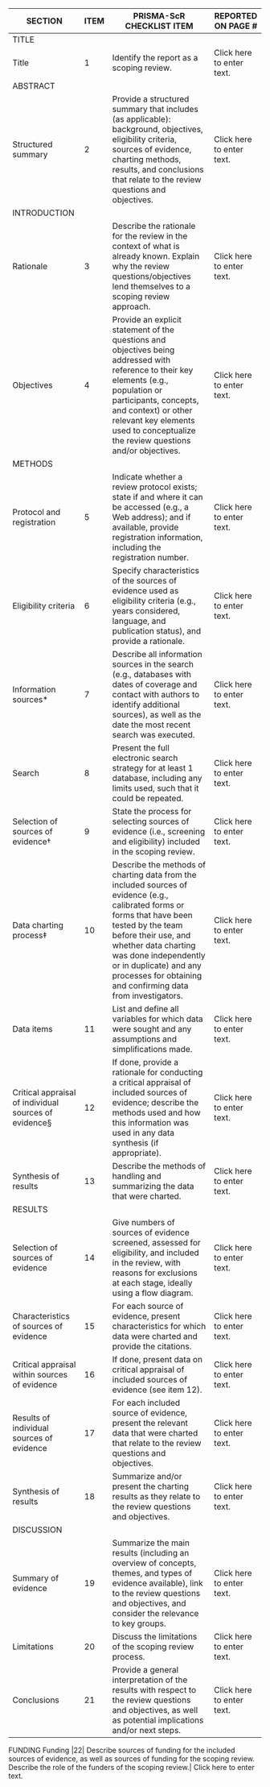 SECTION | ITEM | PRISMA-ScR CHECKLIST ITEM | REPORTED ON PAGE #
---|---|---|---
TITLE| | | 
Title	|1|	Identify the report as a scoping review.|	Click here to enter text.
ABSTRACT| | |
Structured summary|	2|	Provide a structured summary that includes (as applicable): background, objectives, eligibility criteria, sources of evidence, charting methods, results, and conclusions that relate to the review questions and objectives.|	Click here to enter text.
INTRODUCTION| | |
Rationale|	3|	Describe the rationale for the review in the context of what is already known. Explain why the review questions/objectives lend themselves to a scoping review approach.|	Click here to enter text.
Objectives|	4|	Provide an explicit statement of the questions and objectives being addressed with reference to their key elements (e.g., population or participants, concepts, and context) or other relevant key elements used to conceptualize the review questions and/or objectives.|	Click here to enter text.
METHODS| | |
Protocol and registration|	5|	Indicate whether a review protocol exists; state if and where it can be accessed (e.g., a Web address); and if available, provide registration information, including the registration number.|	Click here to enter text.
Eligibility criteria|	6|	Specify characteristics of the sources of evidence used as eligibility criteria (e.g., years considered, language, and publication status), and provide a rationale.|	Click here to enter text.
Information sources*|	7|	Describe all information sources in the search (e.g., databases with dates of coverage and contact with authors to identify additional sources), as well as the date the most recent search was executed.|	Click here to enter text.
Search|	8|	Present the full electronic search strategy for at least 1 database, including any limits used, such that it could be repeated.|	Click here to enter text.
Selection of sources of evidence†|	9|	State the process for selecting sources of evidence (i.e., screening and eligibility) included in the scoping review.|	Click here to enter text.
Data charting process‡|	10|	Describe the methods of charting data from the included sources of evidence (e.g., calibrated forms or forms that have been tested by the team before their use, and whether data charting was done independently or in duplicate) and any processes for obtaining and confirming data from investigators.|	Click here to enter text.
Data items|	11|	List and define all variables for which data were sought and any assumptions and simplifications made.|	Click here to enter text.
Critical appraisal of individual sources of evidence§|	12|	If done, provide a rationale for conducting a critical appraisal of included sources of evidence; describe the methods used and how this information was used in any data synthesis (if appropriate).|	Click here to enter text.
Synthesis of results|	13|	Describe the methods of handling and summarizing the data that were charted.|	Click here to enter text.
RESULTS| | |
Selection of sources of evidence|	14|	Give numbers of sources of evidence screened, assessed for eligibility, and included in the review, with reasons for exclusions at each stage, ideally using a flow diagram.|	Click here to enter text.
Characteristics of sources of evidence|	15|	For each source of evidence, present characteristics for which data were charted and provide the citations.|	Click here to enter text.
Critical appraisal within sources of evidence|	16|	If done, present data on critical appraisal of included sources of evidence (see item 12).|	Click here to enter text.
Results of individual sources of evidence|	17|	For each included source of evidence, present the relevant data that were charted that relate to the review questions and objectives.|	Click here to enter text.
Synthesis of results|	18|	Summarize and/or present the charting results as they relate to the review questions and objectives.|	Click here to enter text.
DISCUSSION| | |
Summary of evidence|	19|	Summarize the main results (including an overview of concepts, themes, and types of evidence available), link to the review questions and objectives, and consider the relevance to key groups.|	Click here to enter text.
Limitations |	20|	Discuss the limitations of the scoping review process.|	Click here to enter text.
Conclusions|	21|	Provide a general interpretation of the results with respect to the review questions and objectives, as well as potential implications and/or next steps.|	Click here to enter text.
FUNDING
Funding	|22|	Describe sources of funding for the included sources of evidence, as well as sources of funding for the scoping review. Describe the role of the funders of the scoping review.|	Click here to enter text.
